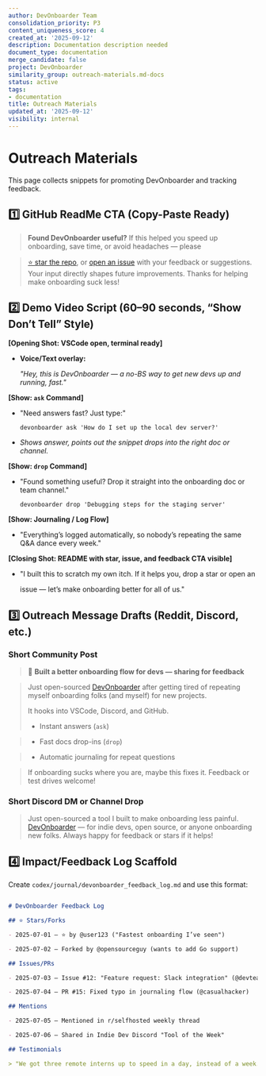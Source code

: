 ```yaml
---
author: DevOnboarder Team
consolidation_priority: P3
content_uniqueness_score: 4
created_at: '2025-09-12'
description: Documentation description needed
document_type: documentation
merge_candidate: false
project: DevOnboarder
similarity_group: outreach-materials.md-docs
status: active
tags:
- documentation
title: Outreach Materials
updated_at: '2025-09-12'
visibility: internal
---
```


# Outreach Materials

This page collects snippets for promoting DevOnboarder and tracking feedback.

## 1️⃣ GitHub ReadMe CTA (Copy-Paste Ready)

> **Found DevOnboarder useful?**
> If this helped you speed up onboarding, save time, or avoid headaches — please

> [⭐️ star the repo](https://github.com/theangrygamershowproductions/DevOnboarder),
> or [open an issue](https://github.com/theangrygamershowproductions/DevOnboarder/issues/new/choose)
> with your feedback or suggestions.
> Your input directly shapes future improvements. Thanks for helping make onboarding suck less!

## 2️⃣ Demo Video Script (60–90 seconds, “Show Don’t Tell” Style)

**[Opening Shot: VSCode open, terminal ready]**

- **Voice/Text overlay:**

  _"Hey, this is DevOnboarder — a no-BS way to get new devs up and running, fast."_

**[Show: `ask` Command]**

- "Need answers fast? Just type:"

    ```shell
    devonboarder ask 'How do I set up the local dev server?'
    ```

- _Shows answer, points out the snippet drops into the right doc or channel._

**[Show: `drop` Command]**

- "Found something useful? Drop it straight into the onboarding doc or team channel."

    ```shell
    devonboarder drop 'Debugging steps for the staging server'
    ```

**[Show: Journaling / Log Flow]**

- "Everything’s logged automatically, so nobody’s repeating the same Q&A dance every week."

**[Closing Shot: README with star, issue, and feedback CTA visible]**

- "I built this to scratch my own itch. If it helps you, drop a star or open an

  issue — let’s make onboarding better for all of us."

## 3️⃣ Outreach Message Drafts (Reddit, Discord, etc.)

### Short Community Post

> 🚀 **Built a better onboarding flow for devs — sharing for feedback**
>

> Just open-sourced [DevOnboarder](https://github.com/theangrygamershowproductions/DevOnboarder)
> after getting tired of repeating myself onboarding folks (and myself) for new projects.
>
> It hooks into VSCode, Discord, and GitHub.
>
> - Instant answers (`ask`)

> - Fast docs drop-ins (`drop`)

> - Automatic journaling for repeat questions

>
> If onboarding sucks where you are, maybe this fixes it. Feedback or test drives welcome!

### Short Discord DM or Channel Drop

> Just open-sourced a tool I built to make onboarding less painful.
> [DevOnboarder](https://github.com/theangrygamershowproductions/DevOnboarder) —
> for indie devs, open source, or anyone onboarding new folks.
> Always happy for feedback or stars if it helps!

## 4️⃣ Impact/Feedback Log Scaffold

Create `codex/journal/devonboarder_feedback_log.md` and use this format:

```markdown

# DevOnboarder Feedback Log

## ⭐️ Stars/Forks

- 2025-07-01 — ⭐️ by @user123 ("Fastest onboarding I’ve seen")

- 2025-07-02 — Forked by @opensourceguy (wants to add Go support)

## Issues/PRs

- 2025-07-03 — Issue #12: "Feature request: Slack integration" (@devteamlead)

- 2025-07-04 — PR #15: Fixed typo in journaling flow (@casualhacker)

## Mentions

- 2025-07-05 — Mentioned in r/selfhosted weekly thread

- 2025-07-06 — Shared in Indie Dev Discord "Tool of the Week"

## Testimonials

> "We got three remote interns up to speed in a day, instead of a week. Huge win." — @remoteteamops

```
